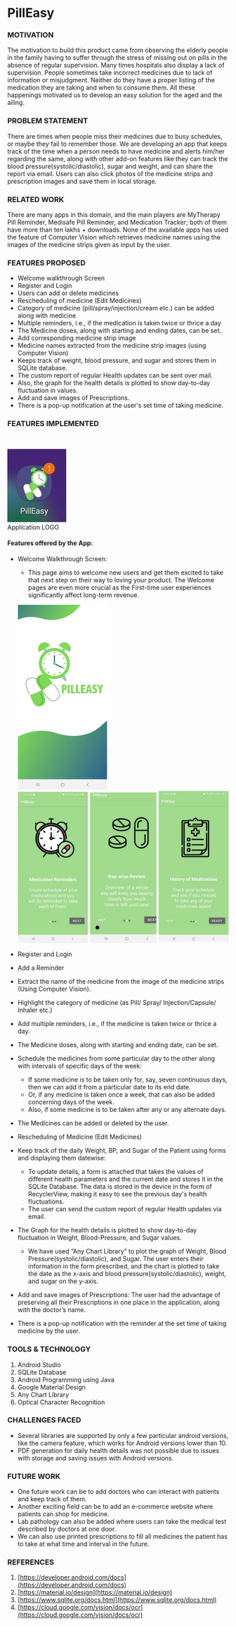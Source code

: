 # PillEasy

### MOTIVATION

The motivation to build this product came from observing the elderly people in the family having to suffer through the stress of missing out on pills in the absence of regular supervision. Many times hospitals also display a lack of supervision. People sometimes take incorrect medicines due to lack of information or misjudgment. Neither do they have a proper listing of the medication they are taking and when to consume them. All these happenings motivated us to develop an easy solution for the aged and the ailing.

### PROBLEM STATEMENT

There are times when people miss their medicines due to busy schedules, or maybe they fail to remember those. We are developing an app that keeps track of the time when a person needs to have medicine and alerts him/her regarding the same, along with other add-on features like they can track the blood pressure(systolic/diastolic), sugar and weight, and can share the report via email. Users can also click photos of the medicine strips and prescription images and save them in local storage.

### RELATED WORK

There are many apps in this domain, and the main players are MyTherapy Pill Reminder, Medisafe Pill Reminder, and Medication Tracker; both of them have more than ten lakhs + downloads. None of the available apps has used the feature of Computer Vision which retrieves medicine names using the images of the medicine strips given as input by the user.

### FEATURES PROPOSED

- Welcome walkthrough Screen
- Register and Login
- Users can add or delete medicines
- Rescheduling of medicine (Edit Medicines)
- Category of medicine (pill/spray/injection/cream etc.) can be added along with medicine
- Multiple reminders, i.e., if the medication is taken twice or thrice a day
- The Medicine doses, along with starting and ending dates, can be set.
- Add corresponding medicine strip image
- Medicine names extracted from the medicine strip images (using Computer Vision)
- Keeps track of weight, blood pressure, and sugar and stores them in SQLite database.
- The custom report of regular Health updates can be sent over mail.
- Also, the graph for the health details is plotted to show day-to-day fluctuation in values.
- Add and save images of Prescriptions.
- There is a pop-up notification at the user's set time of taking medicine.

### FEATURES IMPLEMENTED
<br>

![](PillEasy_App_Images/logo.png)
<br>
Application LOGO

#### Features offered by the App:
- Welcome Walkthrough Screen:
  - This page aims to welcome new users and get them excited to take that next step on their way to loving your product. The Welcome pages are even more crucial as the First-time user experiences significantly affect long-term revenue.
  
  ![](PillEasy_App_Images/walkthrough_1.png)
  ![](PillEasy_App_Images/walkthrough_2.png)
  <br>

- Register and Login

- Add a Reminder

- Extract the name of the medicine from the image of the medicine strips (Using Computer Vision).
- Highlight the category of medicine (as Pill/ Spray/ Injection/Capsule/ Inhaler etc.)
- Add multiple reminders, i.e., if the medicine is taken twice or thrice a day.
- The Medicine doses, along with starting and ending date, can be set.
- Schedule the medicines from some particular day to the other along with intervals of specific days of the week:
  - If some medicine is to be taken only for, say, seven continuous days, then we can add it from a particular date to its end date.
  - Or, if any medicine is taken once a week, that can also be added concerning days of the week.
  - Also, if some medicine is to be taken after any or any alternate days.

- The Medicines can be added or deleted by the user.

- Rescheduling of Medicine (Edit Medicines)

- Keep track of the daily Weight, BP, and Sugar of the Patient using forms and displaying them datewise:
  - To update details, a form is attached that takes the values of different health parameters and the current date and stores it in the SQLite Database. The data is stored in the device in the form of RecyclerView, making it easy to see the previous day's health fluctuations.
  - The user can send the custom report of regular Health updates via email.

- The Graph for the health details is plotted to show day-to-day fluctuation in Weight, Blood-Pressure, and Sugar values.
  - We have used “Any Chart Library” to plot the graph of Weight, Blood Pressure(systolic/diastolic), and Sugar. The user enters their information in the form prescribed, and the chart is plotted to take the date as the x-axis and blood pressure(systolic/diastolic), weight, and sugar on the y-axis.

- Add and save images of Prescriptions: The user had the advantage of preserving all their Prescriptions in one place in the application, along with the doctor’s name.

- There is a pop-up notification with the reminder at the set time of taking medicine by the user.

### TOOLS & TECHNOLOGY

1. Android Studio
2. SQLite Database
3. Android Programming using Java
4. Google Material Design
5. Any Chart Library
6. Optical Character Recognition

### CHALLENGES FACED

- Several libraries are supported by only a few particular android versions, like the camera feature, which works for Android versions lower than 10.
- PDF generation for daily health details was not possible due to issues with storage and saving issues with Android versions.

### FUTURE WORK

- One future work can be to add doctors who can interact with patients and keep track of them.
- Another exciting field can be to add an e-commerce website where patients can shop for medicine.
- Lab pathology can also be added where users can take the medical test described by doctors at one door.
- We can also use printed prescriptions to fill all medicines the patient has to take at what time and interval in the future.

### REFERENCES

1) [https://developer.android.com/docs](https://developer.android.com/docs)
2) [https://material.io/design](https://material.io/design)
3) [https://www.sqlite.org/docs.html](https://www.sqlite.org/docs.html)
4) [https://cloud.google.com/vision/docs/ocr](https://cloud.google.com/vision/docs/ocr)
